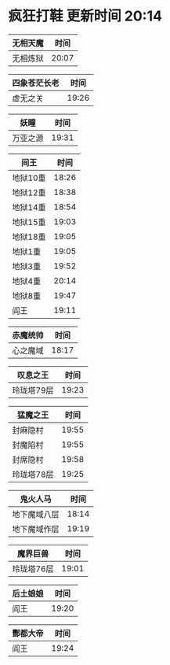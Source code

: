 # 疯狂打鞋 更新时间 20:14

| 无相天魔   | 时间    |
|--------|-------|
| 无相炼狱 | 20:07 |

| 四象苍茫长老   | 时间    |
|--------|-------|
| 虚无之关 | 19:26 |

| 妖瞳   | 时间    |
|--------|-------|
| 万亚之源 | 19:31 |

| 间王   | 时间    |
|--------|-------|
| 地狱10重 | 18:26 |
| 地狱12重 | 18:38 |
| 地狱14重 | 18:54 |
| 地狱15重 | 19:03 |
| 地狱18重 | 19:05 |
| 地狱1重 | 19:05 |
| 地狱3重 | 19:52 |
| 地狱4重 | 20:14 |
| 地狱8重 | 19:47 |
| 阎王 | 19:11 |

| 赤魔统帅   | 时间    |
|--------|-------|
| 心之魔域 | 18:17 |

| 叹息之王   | 时间    |
|--------|-------|
| 玲珑塔79层 | 19:23 |

| 猛魔之王   | 时间    |
|--------|-------|
| 封麻隐村 | 19:55 |
| 封魔陷村 | 19:55 |
| 封席隐村 | 19:58 |
| 玲珑塔78层 | 19:25 |

| 鬼火人马   | 时间    |
|--------|-------|
| 地下魔域八层 | 18:14 |
| 地下魔域作层 | 19:19 |

| 魔界巨兽   | 时间    |
|--------|-------|
| 玲珑塔76层 | 19:01 |

| 后土娘娘   | 时间    |
|--------|-------|
| 阎王 | 19:20 |

| 酆都大帝   | 时间    |
|--------|-------|
| 阎王 | 19:24 |